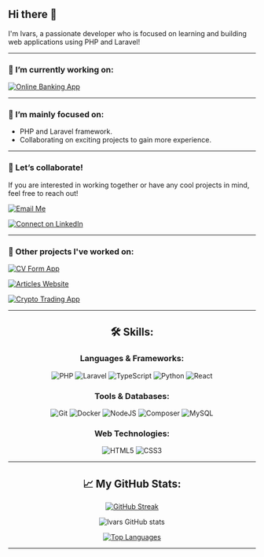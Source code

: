 ## Hi there 👋

I'm Ivars, a passionate developer who is focused on learning and building web applications using PHP and Laravel!

---

### 🔭 I’m currently working on:

[![Online Banking App](https://img.shields.io/badge/Online%20Banking%20App-View%20Project-blue?style=for-the-badge&logo=github)](https://github.com/ivarssluka/onlinebank)

---

### 🌱 I’m mainly focused on:
- PHP and Laravel framework.
- Collaborating on exciting projects to gain more experience.

---

### 👯 Let’s collaborate!

If you are interested in working together or have any cool projects in mind, feel free to reach out!

[![Email Me](https://img.shields.io/badge/Email%20Me-ivarssluka%40gmail.com-blue?style=for-the-badge&logo=gmail)](mailto:ivarssluka@gmail.com)

[![Connect on LinkedIn](https://img.shields.io/badge/Connect%20on%20LinkedIn-blue?style=for-the-badge&logo=linkedin)](https://www.linkedin.com/in/ivarssluka)

---

### 🚀 Other projects I've worked on:

[![CV Form App](https://img.shields.io/badge/CV%20Form%20App-Laravel-blue?style=for-the-badge&logo=github)](https://github.com/ivarssluka/laravel-cv-generator)

[![Articles Website](https://img.shields.io/badge/Articles%20Website-PHP-blue?style=for-the-badge&logo=github)](https://github.com/ivarssluka/ArticlesWebsite)

[![Crypto Trading App](https://img.shields.io/badge/Crypto%20Trading%20App-PHP-blue?style=for-the-badge&logo=github)](https://github.com/ivarssluka/CryptoTrade/tree/CryptoTradeWeb)

---
<div align="center">

## 🛠️ Skills:

### Languages & Frameworks:

![PHP](https://img.shields.io/badge/PHP-777BB4?style=for-the-badge&logo=php&logoColor=white)
![Laravel](https://img.shields.io/badge/Laravel-FF2D20?style=for-the-badge&logo=laravel&logoColor=white)
![TypeScript](https://img.shields.io/badge/TypeScript-007ACC?style=for-the-badge&logo=typescript&logoColor=white)
![Python](https://img.shields.io/badge/Python-3776AB?style=for-the-badge&logo=python&logoColor=white)
![React](https://img.shields.io/badge/React-61DAFB?style=for-the-badge&logo=react&logoColor=white)

### Tools & Databases:

![Git](https://img.shields.io/badge/Git-F05032?style=for-the-badge&logo=git&logoColor=white)
![Docker](https://img.shields.io/badge/Docker-2496ED?style=for-the-badge&logo=docker&logoColor=white)
![NodeJS](https://img.shields.io/badge/Node.js-43853D?style=for-the-badge&logo=node.js&logoColor=white)
![Composer](https://img.shields.io/badge/Composer-885630?style=for-the-badge&logo=composer&logoColor=white)
![MySQL](https://img.shields.io/badge/MySQL-4479A1?style=for-the-badge&logo=mysql&logoColor=white)

### Web Technologies:

![HTML5](https://img.shields.io/badge/HTML5-E34F26?style=for-the-badge&logo=html5&logoColor=white)
![CSS3](https://img.shields.io/badge/CSS3-1572B6?style=for-the-badge&logo=css3&logoColor=white)

---

## 📈 My GitHub Stats:

[![GitHub Streak](https://github-readme-streak-stats.herokuapp.com?user=ivarssluka&theme=darcula)](https://git.io/streak-stats)

![Ivars GitHub stats](https://github-readme-stats.vercel.app/api?username=ivarssluka&show_icons=true&theme=darcula)  
  
[![Top Languages](https://github-readme-stats.vercel.app/api/top-langs/?username=ivarssluka&layout=compact&theme=darcula)](https://github.com/anuraghazra/github-readme-stats) 

</div>




---

